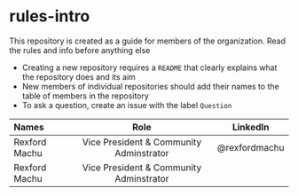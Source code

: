 # rules-intro
This repository is created as a guide for members of the organization. Read the rules and info before anything else

- Creating a new repository requires a ```README``` that clearly explains what the repository does and its aim
- New members of individual repositories should add their names to the table of members in the repository
- To ask a question, create an issue with the label ```Question```

| Names      | Role       | LinkedIn|
 :----------  |:------------:|:------------:|
|Rexford Machu|Vice President & Community Adminstrator|@rexfordmachu|
|Rexford Machu|Vice President & Community Adminstrator|
